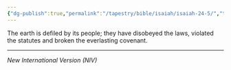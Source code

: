 ```yaml
---
{"dg-publish":true,"permalink":"/tapestry/bible/isaiah/isaiah-24-5/","title":"Isaiah 24:5","hide":true,"tags":["bible-verse","bible-verse"],"dgHomeLink":true,"dgShowLocalGraph":true,"dgEnableSearch":true}
---
```



The earth is defiled by its people; they have disobeyed the laws, violated the statutes and broken the everlasting covenant.


---
*New International Version (NIV)*